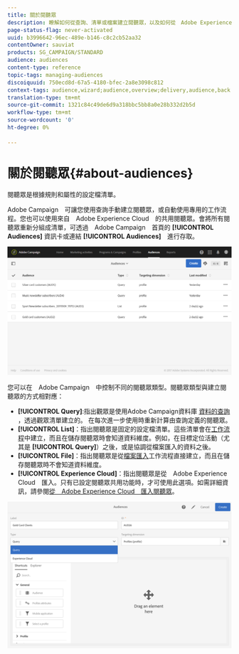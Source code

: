 ```yaml
---
title: 關於閱聽眾
description: 瞭解如何從查詢、清單或檔案建立閱聽眾，以及如何從　Adobe Experience Cloud　匯入閱聽眾。
page-status-flag: never-activated
uuid: b3996642-96ec-489e-b146-c8c2cb52aa32
contentOwner: sauviat
products: SG_CAMPAIGN/STANDARD
audience: audiences
content-type: reference
topic-tags: managing-audiences
discoiquuid: 750ecd8d-67a5-4180-bfec-2a8e3098c812
context-tags: audience,wizard;audience,overview;delivery,audience,back
translation-type: tm+mt
source-git-commit: 1321c84c49de6d9a318bbc5bb8a0e28b332d2b5d
workflow-type: tm+mt
source-wordcount: '0'
ht-degree: 0%

---
```



# 關於閱聽眾{#about-audiences}

閱聽眾是根據規則和屬性的設定檔清單。

Adobe Campaign　可讓您使用查詢手動建立閱聽眾，或自動使用專用的工作流程。您也可以使用來自　Adobe Experience Cloud　的共用閱聽眾。會將所有閱聽眾重新分組成清單，可透過　Adobe Campaign　首頁的 **[!UICONTROL Audiences]** 資訊卡或連結 **[!UICONTROL Audiences]**　進行存取。

![](assets/audience_1.png)

您可以在　Adobe Campaign　中控制不同的閱聽眾類型。閱聽眾類型與建立閱聽眾的方式相對應：

* **[!UICONTROL Query]**:指出觀眾是使用Adobe Campaign資料庫 [資料的查詢](../../automating/using/editing-queries.md#about-query-editor) ，透過觀眾清單建立的。 在每次進一步使用時重新計算由查詢定義的閱聽眾。
* **[!UICONTROL List]**：指出閱聽眾是固定的設定檔清單。這些清單會在[工作流程](../../automating/using/get-started-workflows.md)中建立，而且在儲存閱聽眾時會知道資料維度。例如，在目標定位活動（尤其是 **[!UICONTROL Query]**）之後，或是協調從檔案匯入的資料之後。
* **[!UICONTROL File]**：指出閱聽眾是從[檔案匯入](../../automating/using/load-file.md)工作流程直接建立，而且在儲存閱聽眾時不會知道資料維度。
* **[!UICONTROL Experience Cloud]**：指出閱聽眾是從　Adobe Experience Cloud　匯入。只有已設定閱聽眾共用功能時，才可使用此選項。如需詳細資訊，請參閱[從　Adobe Experience Cloud　匯入閱聽眾](../../integrating/using/sharing-audiences-with-audience-manager-or-people-core-service.md#importing-an-audience)。

![](assets/audience_type_selection.png)
